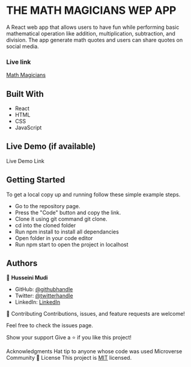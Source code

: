 # THE MATH MAGICIANS WEP APP
A React web app that allows users to have fun while performing basic mathematical operation like addition, multiplication, subtraction, and division. The app generate math quotes and users can share quotes on social media.

### Live link
[Math Magicians](#)

## Built With
- React
- HTML
- CSS
- JavaScript

## Live Demo (if available)
Live Demo Link

## Getting Started
To get a local copy up and running follow these simple example steps.

- Go to the repository page. 
- Press the "Code" button and copy the link. 
- Clone it using git command git clone.
- cd into the cloned folder 
- Run npm install to install all dependancies 
- Open folder in your code editor 
- Run npm start to open the project in localhost

## Authors
👤 **Husseini Mudi**

- GitHub: [@githubhandle](https://github.com/Profsain)
- Twitter: [@twitterhandle](https://twitter.com/profsain)
- LinkedIn: [LinkedIn](https://linkedin.com/in/profsain)


🤝 Contributing
Contributions, issues, and feature requests are welcome!

Feel free to check the issues page.

Show your support
Give a ⭐️ if you like this project!

Acknowledgments
Hat tip to anyone whose code was used
Microverse Community
📝 License
This project is [MIT](./MIT.md) licensed.